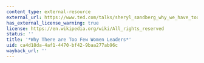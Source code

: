 ```yaml
---
content_type: external-resource
external_url: https://www.ted.com/talks/sheryl_sandberg_why_we_have_too_few_women_leaders
has_external_license_warning: true
license: https://en.wikipedia.org/wiki/All_rights_reserved
status: ''
title: '*Why There are Too Few Women Leaders*'
uid: ca4d18da-4af1-4470-bf42-9baa277ab96c
wayback_url: ''
---
```

